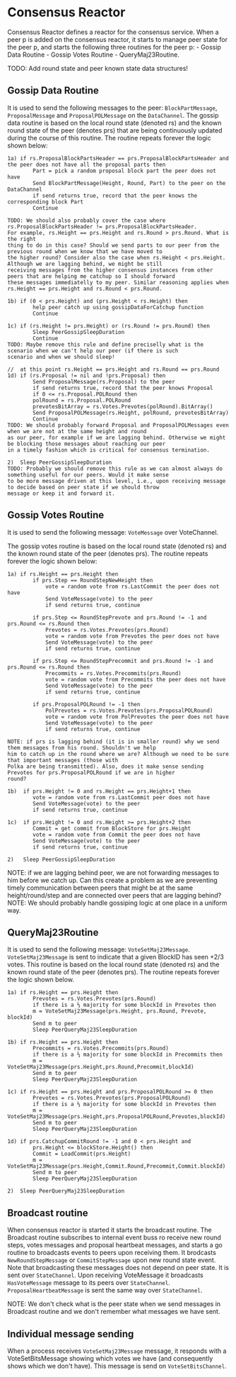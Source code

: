 # Consensus Reactor

Consensus Reactor defines a reactor for the consensus service. When a peer p is added on the consensus reactor, it 
starts to manage peer state for the peer p, and starts the following three routines for the peer p: 
    - Gossip Data Routine
    - Gossip Votes Routine
    - QueryMaj23Routine.
    
TODO: Add round state and peer known state data structures!    
    
## Gossip Data Routine

It is used to send the following messages to the peer: `BlockPartMessage`, `ProposalMessage` and 
`ProposalPOLMessage` on the `DataChannel`. The gossip data routine is based on the local round state (denoted rs) 
and the known round state of the peer (denotes prs) that are being continuously updated during the course of this routine.
The routine repeats forever the logic shown below:

```
1a) if rs.ProposalBlockPartsHeader == prs.ProposalBlockPartsHeader and the peer does not have all the proposal parts then
        Part = pick a random proposal block part the peer does not have 
        Send BlockPartMessage(Height, Round, Part) to the peer on the DataChannel 
        if send returns true, record that the peer knows the corresponding block Part
	    Continue  

TODO: We should also probably cover the case where rs.ProposalBlockPartsHeader != prs.ProposalBlockPartsHeader.  
For example, rs.Height == prs.Height and rs.Round > prs.Round. What is the right
thing to do in this case? Should we send parts to our peer from the previous round when we know that we have moved to 
the higher round? Consider also the case when rs.Height < prs.Height. Although we are lagging behind, we might be still 
receiving messages from the higher consensus instances from other peers that are helping me catchup so I should forward
these messages immediatelly to my peer. Similar reasoning applies when rs.Height == prs.Height and rs.Round < prs.Round.
 
1b) if (0 < prs.Height) and (prs.Height < rs.Height) then
        help peer catch up using gossipDataForCatchup function
        Continue

1c) if (rs.Height != prs.Height) or (rs.Round != prs.Round) then 
        Sleep PeerGossipSleepDuration
        Continue
TODO: Maybe remove this rule and define preciselly what is the scenario when we can't help our peer (if there is such
scenario and when we should sleep!   

//  at this point rs.Height == prs.Height and rs.Round == prs.Round
1d) if (rs.Proposal != nil and !prs.Proposal) then 
        Send ProposalMessage(rs.Proposal) to the peer
        if send returns true, record that the peer knows Proposal
	    if 0 <= rs.Proposal.POLRound then
	    polRound = rs.Proposal.POLRound 
        prevotesBitArray = rs.Votes.Prevotes(polRound).BitArray() 
        Send ProposalPOLMessage(rs.Height, polRound, prevotesBitArray)
        Continue  
TODO: We should probably forward Proposal and ProposalPOLMessages even when we are not at the same height and round
as our peer, for example if we are lagging behind. Otherwise we might be blocking those messages about reaching our peer
in a timely fashion which is critical for consensus termination.  

2)  Sleep PeerGossipSleepDuration 
TODO: Probably we should remove this rule as we can almost always do something useful for our peers. Would it make sense
to be more message driven at this level, i.e., upon receiving message to decide based on peer state if we should throw 
message or keep it and forward it.
```

## Gossip Votes Routine

It is used to send the following message: `VoteMessage` over VoteChannel.

The gossip votes routine is based on the local round state (denoted rs) and the known round state of the peer
(denotes prs). The routine repeats forever the logic shown below:

```
1a) if rs.Height == prs.Height then
        if prs.Step == RoundStepNewHeight then    
            vote = random vote from rs.LastCommit the peer does not have  
            Send VoteMessage(vote) to the peer 
            if send returns true, continue
  
        if prs.Step <= RoundStepPrevote and prs.Round != -1 and prs.Round <= rs.Round then                 
            Prevotes = rs.Votes.Prevotes(prs.Round)
            vote = random vote from Prevotes the peer does not have  
            Send VoteMessage(vote) to the peer 
            if send returns true, continue

        if prs.Step <= RoundStepPrecommit and prs.Round != -1 and prs.Round <= rs.Round then   
     	    Precommits = rs.Votes.Precommits(prs.Round) 
            vote = random vote from Precommits the peer does not have  
            Send VoteMessage(vote) to the peer 
            if send returns true, continue
	
        if prs.ProposalPOLRound != -1 then 
            PolPrevotes = rs.Votes.Prevotes(prs.ProposalPOLRound)
            vote = random vote from PolPrevotes the peer does not have  
            Send VoteMessage(vote) to the peer 
            if send returns true, continue

NOTE: if prs is lagging behind (it is in smaller round) why we send them messages from his round. Shouldn't we help
him to catch up in the round where we are? Although we need to be sure that important messages (those with 
Polka are being transmitted). Also, does it make sense sending Prevotes for prs.ProposalPOLRound if we are in higher 
round?           

1b)  if prs.Height != 0 and rs.Height == prs.Height+1 then
        vote = random vote from rs.LastCommit peer does not have  
        Send VoteMessage(vote) to the peer 
        if send returns true, continue
  
1c)  if prs.Height != 0 and rs.Height >= prs.Height+2 then
        Commit = get commit from BlockStore for prs.Height  
        vote = random vote from Commit the peer does not have  
        Send VoteMessage(vote) to the peer 
        if send returns true, continue

2)   Sleep PeerGossipSleepDuration 
```

NOTE: if we are lagging behind peer, we are not forwarding messages to him before we catch up. Can this create a problem
as we are preventing timely communication between peers that might be at the same height/round/step and are connected 
over peers that are lagging behind?
NOTE: We should probably handle gossiping logic at one place in a uniform way.

## QueryMaj23Routine

It is used to send the following message: `VoteSetMaj23Message`. `VoteSetMaj23Message` is sent to indicate that a given 
BlockID has seen +2/3 votes. This routine is based on the local round state (denoted rs) and the known round state of 
the peer (denotes prs). The routine repeats forever the logic shown below. 

```
1a) if rs.Height == prs.Height then
        Prevotes = rs.Votes.Prevotes(prs.Round)
        if there is a ⅔ majority for some blockId in Prevotes then
        m = VoteSetMaj23Message(prs.Height, prs.Round, Prevote, blockId)
        Send m to peer
        Sleep PeerQueryMaj23SleepDuration

1b) if rs.Height == prs.Height then
        Precommits = rs.Votes.Precommits(prs.Round)
        if there is a ⅔ majority for some blockId in Precommits then
        m = VoteSetMaj23Message(prs.Height,prs.Round,Precommit,blockId)
        Send m to peer
        Sleep PeerQueryMaj23SleepDuration

1c) if rs.Height == prs.Height and prs.ProposalPOLRound >= 0 then
        Prevotes = rs.Votes.Prevotes(prs.ProposalPOLRound)
        if there is a ⅔ majority for some blockId in Prevotes then
        m = VoteSetMaj23Message(prs.Height,prs.ProposalPOLRound,Prevotes,blockId)
        Send m to peer
        Sleep PeerQueryMaj23SleepDuration

1d) if prs.CatchupCommitRound != -1 and 0 < prs.Height and 
        prs.Height <= blockStore.Height() then 
        Commit = LoadCommit(prs.Height)
        m = VoteSetMaj23Message(prs.Height,Commit.Round,Precommit,Commit.blockId)
        Send m to peer
        Sleep PeerQueryMaj23SleepDuration

2)  Sleep PeerQueryMaj23SleepDuration
```

## Broadcast routine

When consensus reactor is started it starts the broadcast routine. 
The Broadcast routine subscribes to internal event buss ro receive new round steps, votes messages and proposal
heartbeat messages, and starts a go routine to broadcasts events to peers upon receiving them.
It brodcasts `NewRoundStepMessage` or `CommitStepMessage` upon new round state event. Note that
broadcasting these messages does not depend on peer state. It is sent over `StateChannel`. Upon receiving VoteMessage 
it broadcasts `HasVoteMessage` message to its peers over `StateChannel`. `ProposalHeartbeatMessage` is sent the same way
over `StateChannel`.

NOTE: We don't check what is the peer state when we send messages in Broadcast routine and we don't remember what 
messages we have sent.

## Individual message sending

When a process receives `VoteSetMaj23Message` message, it responds with a VoteSetBitsMessage showing which votes we have
(and consequently shows which we don't have). This message is send on `VoteSetBitsChannel`.


 


 
 

    


    



  


